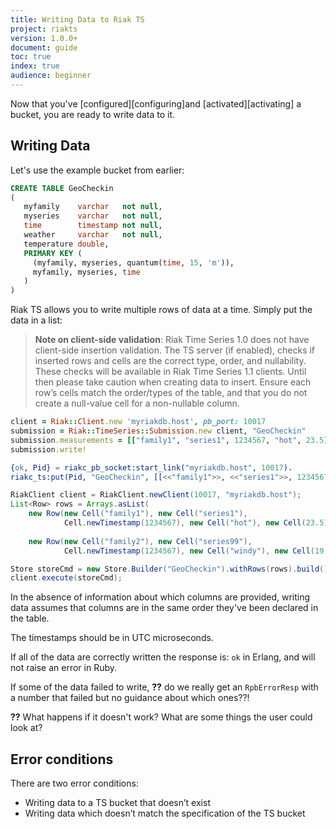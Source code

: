 ```yaml
---
title: Writing Data to Riak TS
project: riakts
version: 1.0.0+
document: guide
toc: true
index: true
audience: beginner
---
```


Now that you've [configured][configuring]and [activated][activating] a bucket, you are ready to write data to it.

## Writing Data

Let's use the example bucket from earlier:

```sql
CREATE TABLE GeoCheckin
(
   myfamily    varchar   not null,
   myseries    varchar   not null,
   time        timestamp not null,
   weather     varchar   not null,
   temperature double,
   PRIMARY KEY (
     (myfamily, myseries, quantum(time, 15, 'm')),
     myfamily, myseries, time
   )
)
```

Riak TS allows you to write multiple rows of data at a time. Simply put the data in a list:

>**Note on client-side validation**:
>Riak Time Series 1.0 does not have client-side insertion validation. The TS server (if enabled), checks if inserted rows and cells are the correct type, order, and nullability. 
>These checks will be available in Riak Time Series 1.1 clients. Until then please take caution when creating data to insert. Ensure each row’s cells match the order/types of the table, and that you do not create a null-value cell for a non-nullable column.

```ruby
client = Riak::Client.new 'myriakdb.host', pb_port: 10017
submission = Riak::TimeSeries::Submission.new client, "GeoCheckin"
submission.measurements = [["family1", "series1", 1234567, "hot", 23.5], ["family2", "series99", 1234567, "windy", 19.8]]
submission.write!
```

```erlang
{ok, Pid} = riakc_pb_socket:start_link("myriakdb.host", 10017).
riakc_ts:put(Pid, "GeoCheckin", [[<<"family1">>, <<"series1">>, 1234567, <<"hot">>, 23.5], [<<"family2">>, <<"series99">>, 1234567, <<"windy">>, 19.8]]).
```

```java
RiakClient client = RiakClient.newClient(10017, "myriakdb.host");
List<Row> rows = Arrays.asList(
    new Row(new Cell("family1"), new Cell("series1"), 
            Cell.newTimestamp(1234567), new Cell("hot"), new Cell(23.5)),
    
    new Row(new Cell("family2"), new Cell("series99"),
            Cell.newTimestamp(1234567), new Cell("windy"), new Cell(19.8)));

Store storeCmd = new Store.Builder("GeoCheckin").withRows(rows).build();
client.execute(storeCmd);
```

In the absence of information about which columns are provided, writing data assumes that columns are in the same order they've been declared in the table.

The timestamps should be in UTC microseconds.

If all of the data are correctly written the response is:
`ok` in Erlang, and will not raise an error in Ruby.

If some of the data failed to write, **??** do we really get an `RpbErrorResp`
with a number that failed but no guidance about which ones??!

**??** What happens if it doesn't work? What are some things the user could look at?

## Error conditions

There are two error conditions:

* Writing data to a TS bucket that doesn’t exist
*	Writing data which doesn’t match the specification of the TS bucket
